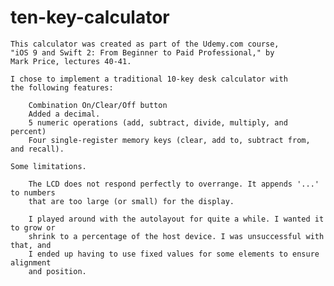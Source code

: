 # ten-key-calculator

    This calculator was created as part of the Udemy.com course, 
    "iOS 9 and Swift 2: From Beginner to Paid Professional," by 
    Mark Price, lectures 40-41.

    I chose to implement a traditional 10-key desk calculator with
    the following features:

        Combination On/Clear/Off button
        Added a decimal.
        5 numeric operations (add, subtract, divide, multiply, and percent)
        Four single-register memory keys (clear, add to, subtract from, and recall).

    Some limitations.
        
        The LCD does not respond perfectly to overrange. It appends '...' to numbers 
        that are too large (or small) for the display.

        I played around with the autolayout for quite a while. I wanted it to grow or 
        shrink to a percentage of the host device. I was unsuccessful with that, and 
        I ended up having to use fixed values for some elements to ensure alignment 
        and position.
